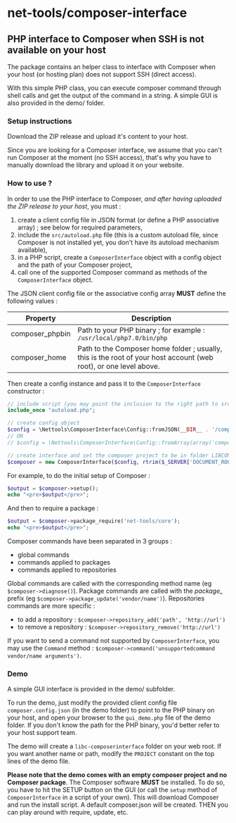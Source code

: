# net-tools/composer-interface

## PHP interface to Composer when SSH is not available on your host

The package contains an helper class to interface with Composer when your host (or hosting plan) does not support SSH (direct access).

With this simple PHP class, you can execute composer command through shell calls and get the output of the command in a string. A simple GUI is also provided in the demo/ folder.



### Setup instructions

Download the ZIP release and upload it's content to your host.

Since you are looking for a Composer interface, we assume that you can't run Composer at the moment (no SSH access), that's why you have to manually download the library and upload it on your website.



### How to use ?

In order to use the PHP interface to Composer, *and after having uploaded the ZIP release to your host*, you must :

1. create a client config file in JSON format (or define a PHP associative array) ; see below for required parameters,
1. include the `src/autoload.php` file (this is a custom autoload file, since Composer is not installed yet, you don't have its autoload mechanism available),
1. in a PHP script, create a `ComposerInterface` object with a config object and the path of your Composer project,
1. call one of the supported Composer command as methods of the `ComposerInterface` object.


The JSON client config file or the associative config array **MUST** define the following values :

Property                  | Description
--------------------------|---------------
composer_phpbin           | Path to your PHP binary ; for example : `/usr/local/php7.0/bin/php`
composer_home             | Path to the Composer home folder ; usually, this is the root of your host account (web root), or one level above.


Then create a config instance and pass it to the `ComposerInterface` constructor :

```php
// include script (you may point the inclusion to the right path to src/autoload.php)
include_once "autoload.php";

// create config object
$config = \Nettools\ComposerInterface\Config::fromJSON(__DIR__ . '/composer.config.json');
// OR
// $config = \Nettools\ComposerInterface\Config::fromArray(array('composer_phpbin'=>'usr/local/php7.0/bin/php', 'composer_home'=>$_SERVER['DOCUMENT_ROOT']));

// create interface and set the composer project to be in folder LIBCOMPOSER, directly placed under the web root folder
$composer = new ComposerInterface($config, rtrim($_SERVER['DOCUMENT_ROOT'], '/') . '/libcomposer');
```

For example, to do the initial setup of Composer :
```php
$output = $composer->setup();
echo "<pre>$output</pre>";
```

And then to require a package : 
```php
$output = $composer->package_require('net-tools/core');
echo "<pre>$output</pre>";
```

Composer commands have been separated in 3 groups :

- global commands
- commands applied to packages
- commands applied to repositories

Global commands are called with the corresponding method name (eg `$composer->diagnose()`). Package commands are called with the *package_* prefix (eg `$composer->package_update('vendor/name')`). Repositories commands are more specific :

- to add a repository : `$composer->repository_add('path', 'http://url')`
- to remove a repository : `$composer->repository_remove('http://url')`

If you want to send a command not supported by `ComposerInterface`, you may use the `Command` method : `$composer->command('unsupportedcommand vendor/name arguments')`.


### Demo 

A simple GUI interface is provided in the demo/ subfolder.

To run the demo, just modify the provided client config file `composer.config.json` (in the demo folder) to point to the PHP binary on your host, and open your browser to the `gui_demo.php` file of the demo folder. If you don't know the path for the PHP binary, you'd better refer to your host support team.

The demo will create a `libc-composerinterface` folder on your web root. If you want another name or path, modify the `PROJECT` constant on the top lines of the demo file.

**Please note that the demo comes with an empty composer project and no Composer package**. The Composer software **MUST** be installed. To do so, you have to hit the SETUP button on the GUI (or call the `setup` method of `ComposerInterface` in a script of your own). This will download Composer and run the install script. A default composer.json will be created. THEN you can play around with require, update, etc.


